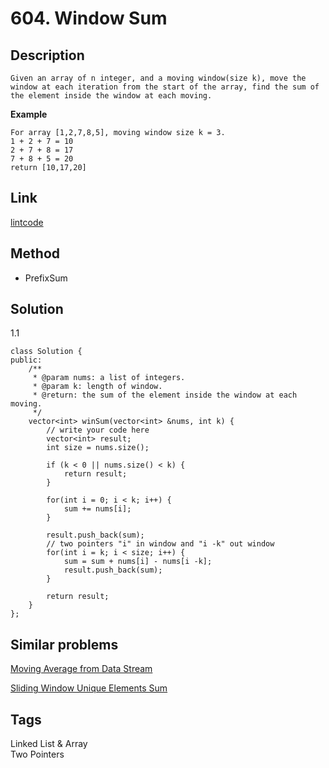 # 604. Window Sum

## Description
~~~
Given an array of n integer, and a moving window(size k), move the window at each iteration from the start of the array, find the sum of the element inside the window at each moving.

~~~

**Example**
```
For array [1,2,7,8,5], moving window size k = 3.
1 + 2 + 7 = 10
2 + 7 + 8 = 17
7 + 8 + 5 = 20
return [10,17,20]
```
## Link
[lintcode](https://www.lintcode.com/problem/window-sum/)

## Method
* PrefixSum  

## Solution
1.1 
~~~
class Solution {
public:
    /**
     * @param nums: a list of integers.
     * @param k: length of window.
     * @return: the sum of the element inside the window at each moving.
     */
    vector<int> winSum(vector<int> &nums, int k) {
        // write your code here
        vector<int> result;
        int size = nums.size();
        
        if (k < 0 || nums.size() < k) {
            return result;
        }

        for(int i = 0; i < k; i++) {
            sum += nums[i];
        }

        result.push_back(sum);
        // two pointers "i" in window and "i -k" out window
        for(int i = k; i < size; i++) {
            sum = sum + nums[i] - nums[i -k];
            result.push_back(sum);
        }
        
        return result;
    }
};
~~~

## Similar problems
[Moving Average from Data Stream](https://www.lintcode.com/problem/moving-average-from-data-stream/)  

[Sliding Window Unique Elements Sum](https://www.lintcode.com/problem/sliding-window-unique-elements-sum/)  

## Tags
Linked List & Array   
Two Pointers
